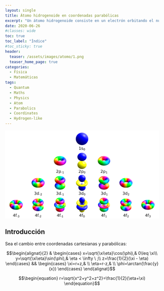 ```yaml
---
layout: single
title: Átomo hidrogenoide en coordenadas parabólicas
excerpt: "Un átomo hidrogenoide consiste en un electrón orbitando el núcleo que está formado por uno o más protones (un protón en el caso del hidrógeno). Pueden ser considerados como sistemas formados por dos partículas puntuales que interaccionan mediante el potencial de Coulomb. El problema se enfoca desde la perspectiva del problema de los dos cuerpos."
date: 2020-06-26
#classes: wide
toc: true
toc_label: "Índice"
#toc_sticky: true
header:
  teaser: /assets/images/atomo/1.png
  teaser_home_page: true
categories:
  - Física
  - Matemáticas
tags:
  - Quantum
  - Maths
  - Physics
  - Atom
  - Parabolics
  - Coordinates
  - Hydrogen-like
--- 
```


![](/assets/images/atomo/1.png)

## Introducción

Sea el cambio entre coordenadas cartesianas y parabólicas:

$$\begin{alignat}{2}
    &
    \begin{cases}
      x=\sqrt{\xi\eta}\cos(\phi),& 0\leq \xi\\
      y=\sqrt{\xi\eta}\sin(\phi),& \eta < \infty \ ;\\
      z=\frac{1}{2}(\xi - \eta)
    \end{cases}
    &&
    \begin{cases}
      \xi=r+z,& \\
      \eta=r-z,& \\
      \phi=\arctan(\frac{y}{x})
    \end{cases}
  \end{alignat}$$ 
  
$$\begin{equation}
    r=\sqrt{x^2+y^2+z^2}=\frac{1}{2}(\eta+\xi)
  \end{equation}$$
